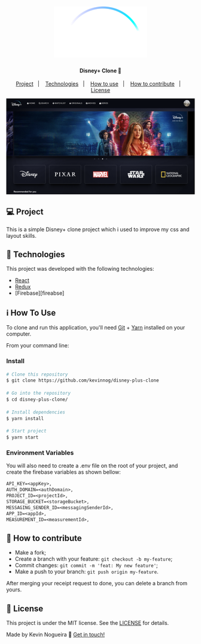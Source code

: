 <h1 align="center">
    <img alt="DisneyPlusClone" title="#DisneyPlusClone" src="public/images/logo.svg" width="250px" />
</h1>

<h4 align="center"> 
	Disney+ Clone 🚀 
</h4>

<p align="center">
  <a href="#-project">Project</a>&nbsp;&nbsp;&nbsp;|&nbsp;&nbsp;&nbsp;
  <a href="#rocket-Technologies">Technologies</a>&nbsp;&nbsp;&nbsp;|&nbsp;&nbsp;&nbsp;
  <a href="#-how-to-use">How to use</a>&nbsp;&nbsp;&nbsp;|&nbsp;&nbsp;&nbsp;
  <a href="#-how-to-contribute">How to contribute</a>&nbsp;&nbsp;&nbsp;|&nbsp;&nbsp;&nbsp;
  <a href="#memo-license">License</a>
</p>

<p align="center">
  <img alt="Moveit" src="public/images/git-cover.png" width="800px">
</p>

## 💻 Project

This is a simple Disney+ clone project which i used to improve my css and layout skills.

## :rocket: Technologies

This project was developed with the following technologies:

- [React][reactjs]
- [Redux][redux]
- [Firebase][fireabse]

## :information_source: How To Use

To clone and run this application, you'll need [Git](https://git-scm.com) + [Yarn][yarn] installed on your computer.

From your command line:

### Install

```bash
# Clone this repository
$ git clone https://github.com/kevinnog/disney-plus-clone

# Go into the repository
$ cd disney-plus-clone/

# Install dependencies
$ yarn install

# Start project
$ yarn start
```

### Environment Variables

You will also need to create a .env file on the root of your project, and create the firebase variables as shown bellow:

```env
API_KEY=<appKey>,
AUTH_DOMAIN=<authDomain>,
PROJECT_ID=<projectId>,
STORAGE_BUCKET=<storageBucket>,
MESSAGING_SENDER_ID=<messagingSenderId>,
APP_ID=<appId>,
MEASUREMENT_ID=<measurementId>,
```

## 🤔 How to contribute

- Make a fork;
- Create a branch with your feature: `git checkout -b my-feature`;
- Commit changes: `git commit -m 'feat: My new feature'`;
- Make a push to your branch: `git push origin my-feature`.

After merging your receipt request to done, you can delete a branch from yours.

## :memo: License

This project is under the MIT license. See the [LICENSE](https://github.com/kevinnog/disney-plus-clone/blob/master/LICENSE) for details.

Made by Kevin Nogueira :wave: [Get in touch!](https://www.linkedin.com/in/kevin-nogueira-costa-403536104/)

[redux]: https://expo.io/
[reactjs]: https://reactjs.org
[redux]: https://facebook.github.io/react-native/
[yarn]: https://yarnpkg.com/
